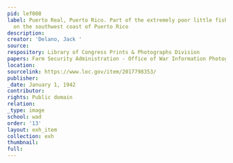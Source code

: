 ```yaml
---
pid: lef008
label: Puerto Real, Puerto Rico. Part of the extremely poor little fishing village
  on the southwest coast of Puerto Rico
description:
creator: 'Delano, Jack '
source:
respository: Library of Congress Prints & Photographs Division
papers: Farm Security Administration - Office of War Information Photograph Collection
location:
sourcelink: https://www.loc.gov/item/2017798353/
publisher:
_date: January 1, 1942
contributor:
rights: Public domain
relation:
_type: image
school: wad
order: '13'
layout: exh_item
collection: exh
thumbnail:
full:
---
```

